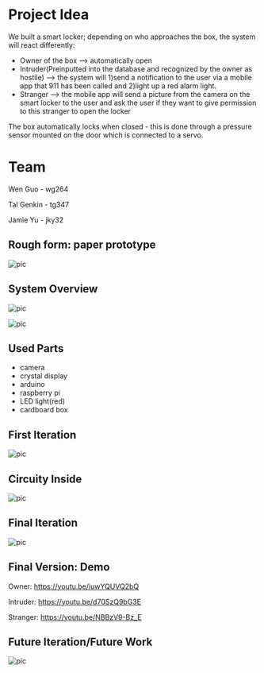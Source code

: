 # Project Idea

We built a smart locker; depending on who approaches the box, the system will react differently:
- Owner of the box --> automatically open
- Intruder(Preinputted into the database and recognized by the owner as hostile) --> the system will 1)send a notification to the user via a mobile app that 911 has been called and 2)light up a red alarm light. 
- Stranger --> the mobile app will send a picture from the camera on the smart locker to the user and ask the user if they want to give permission to this stranger to open the locker

The box automatically locks when closed - this is done through a pressure sensor mounted on the door which is connected to a servo. 

# Team

Wen Guo - wg264

Tal Genkin - tg347

Jamie Yu - jky32 

## Rough form: paper prototype 

![pic](https://github.com/jamiekimyu/interactive_faces/blob/master/random/paper-prototype.png)

## System Overview 

![pic](https://github.com/jamiekimyu/interactive_faces/blob/master/random/logic.png)

![pic](https://github.com/jamiekimyu/interactive_faces/blob/master/random/system_overview.png)
 
## Used Parts

* camera
* crystal display
* arduino
* raspberry pi
* LED light(red)
* cardboard box

## First Iteration

![pic](https://github.com/jamiekimyu/interactive_faces/blob/master/random/20181130_195846.jpg)

## Circuity Inside

![pic](https://github.com/jamiekimyu/interactive_faces/blob/master/random/20181201_202959.jpg)

## Final Iteration

![pic](https://github.com/jamiekimyu/interactive_faces/blob/master/random/IMG_4114.JPG)

## Final Version: Demo
Owner: https://youtu.be/iuwYQUVQ2bQ

Intruder: https://youtu.be/d70SzQ9bG3E

Stranger: https://youtu.be/NBBzV9-Bz_E

## Future Iteration/Future Work

![pic](https://github.com/jamiekimyu/interactive_faces/blob/master/random/future_plan.png)
